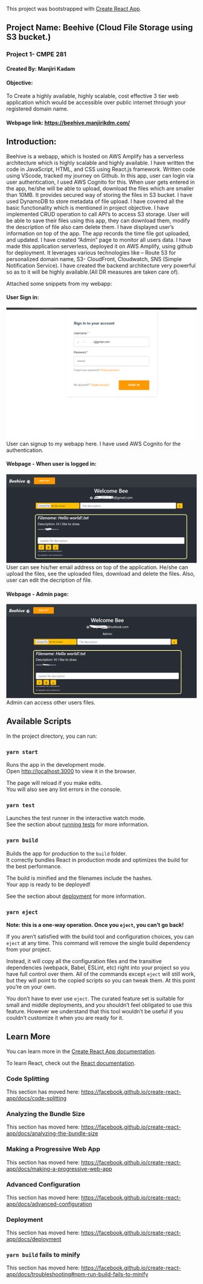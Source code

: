 This project was bootstrapped with [Create React App](https://github.com/facebook/create-react-app).


## Project Name:  Beehive (Cloud File Storage using S3 bucket.)
### Project 1- CMPE 281
#### Created By: Manjiri Kadam

#### Objective:
To Create a highly available, highly scalable, cost effective 3 tier web application which would be accessible over public internet through your registered domain name.

#### Webpage link: https://beehive.manjirikdm.com/

## Introduction:

Beehive is a webapp, which is hosted on AWS Amplify has a serverless architecture which is highly scalable and highly available. I have written the code in JavaScript, HTML, and CSS using React.js framework. Written code using VScode, tracked my journey on Github.
In this app, user can login via user authentication, I used AWS Cognito for this. When user gets entered in the app, he/she will be able to upload, download the files which are smaller than 10MB. 
It provides secured way of storing the files in S3 bucket. I have used DynamoDB to store metadata of file upload.
I have covered all the basic functionality which is mentioned in project objective. I have implemented CRUD operation to call API’s to access S3 storage. User will be able to save their files using this app, they can download them, modify the description of file also cam delete them.
I have displayed user’s information on top of the app. The app records the time file got uploaded, and updated. 
I have created “Admin” page to monitor all users data. 
I have made this application serverless, deployed it on AWS Amplify, using github for deployment. 
It leverages various technologies like – Route 53 for personalized domain name, S3- CloudFront, Cloudwatch, SNS (Simple Notification Service).
I have created the backend architecture very powerful so as to it will be  highly available.(All DR measures are taken care of).

Attached some snippets from my webapp:

#### User Sign in:

<img src="signin.png" />
User can signup to my webapp here. I have used AWS Cognito for the authentication.

#### Webpage - When user is logged in:

<img src="user.png" />
User can see his/her email address on top of the application. He/she can upload the files, see the uploaded files, download and delete the files. Also, user can edit the decription of file.

#### Webpage - Admin page:

<img src="adminpg.png" />
Admin can access other users files.




## Available Scripts

In the project directory, you can run:

### `yarn start`

Runs the app in the development mode.<br />
Open [http://localhost:3000](http://localhost:3000) to view it in the browser.

The page will reload if you make edits.<br />
You will also see any lint errors in the console.

### `yarn test`

Launches the test runner in the interactive watch mode.<br />
See the section about [running tests](https://facebook.github.io/create-react-app/docs/running-tests) for more information.

### `yarn build`

Builds the app for production to the `build` folder.<br />
It correctly bundles React in production mode and optimizes the build for the best performance.

The build is minified and the filenames include the hashes.<br />
Your app is ready to be deployed!

See the section about [deployment](https://facebook.github.io/create-react-app/docs/deployment) for more information.

### `yarn eject`

**Note: this is a one-way operation. Once you `eject`, you can’t go back!**

If you aren’t satisfied with the build tool and configuration choices, you can `eject` at any time. This command will remove the single build dependency from your project.

Instead, it will copy all the configuration files and the transitive dependencies (webpack, Babel, ESLint, etc) right into your project so you have full control over them. All of the commands except `eject` will still work, but they will point to the copied scripts so you can tweak them. At this point you’re on your own.

You don’t have to ever use `eject`. The curated feature set is suitable for small and middle deployments, and you shouldn’t feel obligated to use this feature. However we understand that this tool wouldn’t be useful if you couldn’t customize it when you are ready for it.

## Learn More

You can learn more in the [Create React App documentation](https://facebook.github.io/create-react-app/docs/getting-started).

To learn React, check out the [React documentation](https://reactjs.org/).

### Code Splitting

This section has moved here: https://facebook.github.io/create-react-app/docs/code-splitting

### Analyzing the Bundle Size

This section has moved here: https://facebook.github.io/create-react-app/docs/analyzing-the-bundle-size

### Making a Progressive Web App

This section has moved here: https://facebook.github.io/create-react-app/docs/making-a-progressive-web-app

### Advanced Configuration

This section has moved here: https://facebook.github.io/create-react-app/docs/advanced-configuration

### Deployment

This section has moved here: https://facebook.github.io/create-react-app/docs/deployment

### `yarn build` fails to minify

This section has moved here: https://facebook.github.io/create-react-app/docs/troubleshooting#npm-run-build-fails-to-minify


